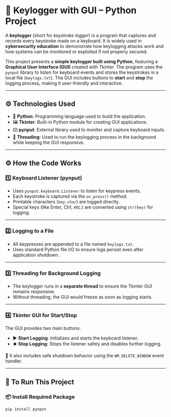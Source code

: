 # 🔐 Keylogger with GUI – Python Project

A **keylogger** (short for *keystroke logger*) is a program that captures and records every keystroke made on a keyboard. It is widely used in **cybersecurity education** to demonstrate how keylogging attacks work and how systems can be monitored or exploited if not properly secured.

This project presents a **simple keylogger built using Python**, featuring a **Graphical User Interface (GUI)** created with Tkinter. The program uses the `pynput` library to listen for keyboard events and stores the keystrokes in a local file (`keylogs.txt`). The GUI includes buttons to **start** and **stop** the logging process, making it user-friendly and interactive.

---

## ⚙️ Technologies Used

- 🐍 **Python**: Programming language used to build the application.
- 🖼️ **Tkinter**: Built-in Python module for creating GUI applications.
- ⌨️ **pynput**: External library used to monitor and capture keyboard inputs.
- 🔄 **Threading**: Used to run the keylogging process in the background while keeping the GUI responsive.

---

## ⚙️ How the Code Works

### 1️⃣ Keyboard Listener (pynput)

- Uses `pynput.keyboard.Listener` to listen for keypress events.
- Each keystroke is captured via the `on_press()` method.
- Printable characters (`key.char`) are logged directly.
- Special keys (like Enter, Ctrl, etc.) are converted using `str(key)` for logging.

---

### 2️⃣ Logging to a File

- All keypresses are appended to a file named `keylogs.txt`.
- Uses standard Python file I/O to ensure logs persist even after application shutdown.

---

### 3️⃣ Threading for Background Logging

- The keylogger runs in a **separate thread** to ensure the Tkinter GUI remains responsive.
- Without threading, the GUI would freeze as soon as logging starts.

---

### 4️⃣ Tkinter GUI for Start/Stop

The GUI provides two main buttons:

- ▶️ **Start Logging**: Initializes and starts the keyboard listener.
- ⏹️ **Stop Logging**: Stops the listener safely and disables further logging.

🔐 It also includes safe shutdown behavior using the `WM_DELETE_WINDOW` event handler.

---

## 🚀 To Run This Project

### 📦 Install Required Package

```bash
pip install pynput
